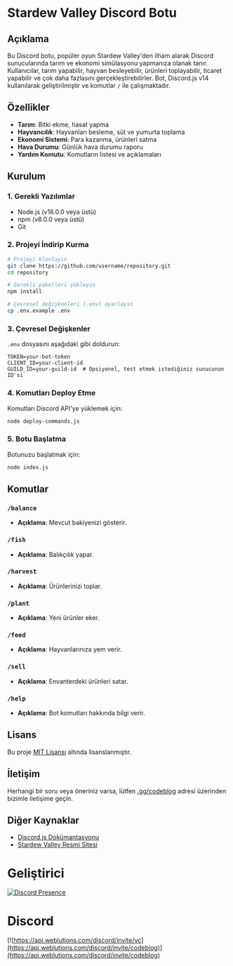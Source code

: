 # Stardew Valley Discord Botu

## Açıklama

Bu Discord botu, popüler oyun Stardew Valley'den ilham alarak Discord sunucularında tarım ve ekonomi simülasyonu yapmanıza olanak tanır. Kullanıcılar, tarım yapabilir, hayvan besleyebilir, ürünleri toplayabilir, ticaret yapabilir ve çok daha fazlasını gerçekleştirebilirler. Bot, Discord.js v14 kullanılarak geliştirilmiştir ve komutlar `/` ile çalışmaktadır.

## Özellikler

- **Tarım**: Bitki ekme, hasat yapma
- **Hayvancılık**: Hayvanları besleme, süt ve yumurta toplama
- **Ekonomi Sistemi**: Para kazanma, ürünleri satma
- **Hava Durumu**: Günlük hava durumu raporu
- **Yardım Komutu**: Komutların listesi ve açıklamaları

## Kurulum

### 1. Gerekli Yazılımlar

- Node.js (v18.0.0 veya üstü)
- npm (v8.0.0 veya üstü)
- Git

### 2. Projeyi İndirip Kurma

```bash
# Projeyi klonlayın
git clone https://github.com/username/repository.git
cd repository

# Gerekli paketleri yükleyin
npm install

# Çevresel değişkenleri (.env) ayarlayın
cp .env.example .env
```

### 3. Çevresel Değişkenler

`.env` dosyasını aşağıdaki gibi doldurun:

```
TOKEN=your-bot-token
CLIENT_ID=your-client-id
GUILD_ID=your-guild-id  # Opsiyonel, test etmek istediğiniz sunucunun ID'si
```

### 4. Komutları Deploy Etme

Komutları Discord API'ye yüklemek için:

```bash
node deploy-commands.js
```

### 5. Botu Başlatma

Botunuzu başlatmak için:

```bash
node index.js
```

## Komutlar

### `/balance`

- **Açıklama**: Mevcut bakiyenizi gösterir.

### `/fish`

- **Açıklama**: Balıkçılık yapar.

### `/harvest`

- **Açıklama**: Ürünlerinizi toplar.

### `/plant`

- **Açıklama**: Yeni ürünler eker.

### `/feed`

- **Açıklama**: Hayvanlarınıza yem verir.

### `/sell`

- **Açıklama**: Envanterdeki ürünleri satar.

### `/help`

- **Açıklama**: Bot komutları hakkında bilgi verir. 

## Lisans

Bu proje [MIT Lisansı](LICENSE) altında lisanslanmıştır.

## İletişim

Herhangi bir soru veya öneriniz varsa, lütfen [.gg/codeblog](https://discord.gg/codeblog) adresi üzerinden bizimle iletişime geçin.

## Diğer Kaynaklar

- [Discord.js Dokümantasyonu](https://discord.js.org/#/docs/main/stable/general/welcome)
- [Stardew Valley Resmi Sitesi](https://www.stardewvalley.net/)

# Geliştirici
[![Discord Presence](https://lanyard.cnrad.dev/api/1198654893758623755)](https://discord.com/users/1198654893758623755)

# Discord
[![https://api.weblutions.com/discord/invite/vc](https://api.weblutions.com/discord/invite/codeblog)](https://api.weblutions.com/discord/invite/codeblog)

